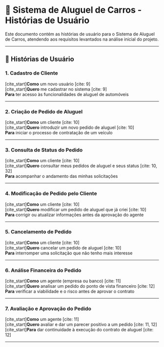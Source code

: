 # 🚗 Sistema de Aluguel de Carros - Histórias de Usuário

Este documento contém as histórias de usuário para o Sistema de Aluguel de Carros, atendendo aos requisitos levantados na análise inicial do projeto.

---

## 📜 Histórias de Usuário

### 1. Cadastro de Cliente
[cite_start]**Como** um novo usuário [cite: 9]  
[cite_start]**Quero** me cadastrar no sistema [cite: 9]  
**Para** ter acesso às funcionalidades de aluguel de automóveis  

---

### 2. Criação de Pedido de Aluguel
[cite_start]**Como** um cliente [cite: 10]  
[cite_start]**Quero** introduzir um novo pedido de aluguel [cite: 10]  
**Para** iniciar o processo de contratação de um veículo  

---

### 3. Consulta de Status do Pedido
[cite_start]**Como** um cliente [cite: 10]  
[cite_start]**Quero** consultar meus pedidos de aluguel e seus status [cite: 10, 32]  
**Para** acompanhar o andamento das minhas solicitações  

---

### 4. Modificação de Pedido pelo Cliente
[cite_start]**Como** um cliente [cite: 10]  
[cite_start]**Quero** modificar um pedido de aluguel que já criei [cite: 10]  
**Para** corrigir ou atualizar informações antes da aprovação do agente  

---

### 5. Cancelamento de Pedido
[cite_start]**Como** um cliente [cite: 10]  
[cite_start]**Quero** cancelar um pedido de aluguel [cite: 10]  
**Para** interromper uma solicitação que não tenho mais interesse  

---

### 6. Análise Financeira do Pedido
[cite_start]**Como** um agente (empresa ou banco) [cite: 11]  
[cite_start]**Quero** analisar um pedido do ponto de vista financeiro [cite: 12]  
**Para** verificar a viabilidade e o risco antes de aprovar o contrato  

---

### 7. Avaliação e Aprovação do Pedido
[cite_start]**Como** um agente [cite: 11]  
[cite_start]**Quero** avaliar e dar um parecer positivo a um pedido [cite: 11, 12]  
[cite_start]**Para** dar continuidade à execução do contrato de aluguel [cite: 12]  

---
